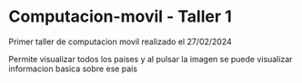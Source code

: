 # Computacion-movil - Taller 1
Primer taller de computacion movil realizado el 27/02/2024

Permite visualizar todos los paises y al pulsar la imagen se puede visualizar informacion basica sobre ese pais

